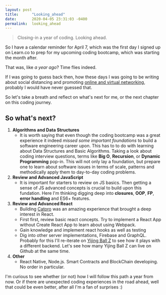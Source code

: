 ```yaml
---
layout: post
title:      "Looking_ahead"
date:       2020-04-05 23:31:03 -0400
permalink:  looking_ahead
---
```


> Closing-in a year of coding. Looking ahead. 

So I have a calendar reminder for April 7, which was the first day I signed up on Learn.co to prep for my upcoming coding bootcamp, which was starting the month after. 

That was, like *a year ago*? Time flies indeed.

If I was going to guess back then, how these days I was going to be writing about social distancing and promoting [online and virtual networking](https://medium.com/@fbohorqu/stuck-at-home-join-these-tech-business-conferences-events-online-and-free-9e5a5843d80b), probably I would have never guessed that.

So let's take a breath and reflect on what's next for me, or the next chapter on this coding journey.

## So what's next?

1. **Algorithms and Data Structures**
   - It is worth saying that even though the coding bootcamp was a great experience it indeed *missed some important foundations* to build a software engineering career upon. This has to to do with learning about Data Structures and Basic Algorithms. Taking a look about coding interview questions, terms like **Big O**, **Recursion**, or **Dynamic Programming** pop-in. This will not only lay a foundation, but prepare one to learn about software issues in terms of scale, patterns and methodically apply them to day-to-day coding problems.
2. **Review and Advanced JavaScript**
    - It is important for starters to review on JS basics. Then getting a sense of JS advanced concepts is crucial to build upon this fundation. Here I'm thinking digging deep into **closures**, **OOP**, **FP**, **error handling** and ES6+ features.
3. **Review and Advanced React**
    - Building [Catoro](https://catoro.now.sh/) was an amazing experience that brought a deep interest in React.
    - First first, review basic react concepts. Try to implement a React App without Create React App to learn about using Webpack.
    - Gain knowledge and implement react hooks as well as testing
    - Dig into other server implementations, Firebase and GraphQL. Probably for this I'll re-iterate on [Yijing Ball Z](https://yijingballz.herokuapp.com/) to see how it plays with a different backend. Let's see how many Yijing Ball Z can live on Github at the same time. 
4. **Other**
   - React Native, Node.js. Smart Contracts and BlockChain developing. No order in particular.

I'm curious to see whether (or not) how I will follow this path a year from now. Or if there are unexpected coding experiences in the road ahead, well that could be even better, after all I'm a fan of surprises :)
